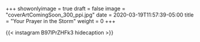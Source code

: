 +++
showonlyimage = true
draft = false
image = "coverArtComingSoon_300_ppi.jpg"
date = 2020-03-19T11:57:39-05:00
title = "Your Prayer in the Storm"
weight = 0
+++


{{< instagram B97lPrZHFk3 hidecaption >}}